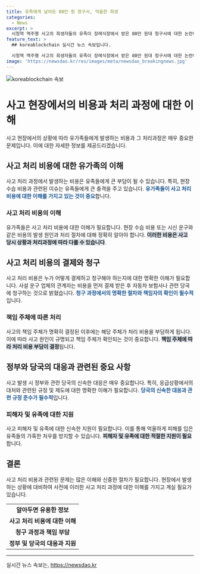 ```yaml
---
title: 유족에게 날아든 80만 원 청구서, 억울한 희생
categories:
  - News
excerpt: >
  시청역 역주행 사고의 희생자들의 유족이 장례식장에서 받은 80만 원대 청구서에 대한 논란이 커지고 있습니다. 사고 당시 시신 운구와 현장 수습비를 명목으로 청구한 사설 운구 업체의 행동에 대해 비판이 쏟아지고 있습니다. 윤석열 대통령의 긴급 지시에도 불구하고 사설 운구 업체가 호출된 상황에서 억울하게 세상을 떠난 피해자들의 유족이 현장 수습 비용을 부담해야했습니다. 사고 원인이 규명되면 책임 주체가 해당 비용을 부담할 것으로 전해졌습니다.
feature_text: >
  ## koreablockchain 실시간 뉴스 속보입니다.

  시청역 역주행 사고의 희생자들의 유족이 장례식장에서 받은 80만 원대 청구서에 대한 논란이 커지고 있습니다. 사고 당시 시신 운구와 현장 수습비를 명목으로 청구한 사설 운구 업체의 행동에 대해 비판이 쏟아지고 있습니다. 윤석열 대통령의 긴급 지시에도 불구하고 사설 운구 업체가 호출된 상황에서 억울하게 세상을 떠난 피해자들의 유족이 현장 수습 비용을 부담해야했습니다. 사고 원인이 규명되면 책임 주체가 해당 비용을 부담할 것으로 전해졌습니다.
image: 'https://newsdao.kr/res/images/meta/newsdao_breakingnews.jpg'
---
```


<p><img src="https://newsdao.kr/res/images/meta/newsdao_breakingnews.jpg" alt="koreablockchain 속보" /></p>

<h1>사고 현장에서의 비용과 처리 과정에 대한 이해</h1>

<p data-ke-size="size16">사고 현장에서의 상황에 따라 유가족들에게 발생하는 비용과 그 처리과정은 매우 중요한 문제입니다. 이에 대한 자세한 정보를 제공드리겠습니다.</p>

<h2 data-ke-size="size26">사고 처리 비용에 대한 유가족의 이해</h2>

<p data-ke-size="size16">사고 처리 과정에서 발생하는 비용은 유족들에게 큰 부담이 될 수 있습니다. 특히, 현장 수습 비용과 관련된 이슈는 유족들에게 큰 충격을 주고 있습니다. <b><span style="color: #1a5490;">유가족들이 사고 처리 비용에 대한 이해를 가지고 있는 것이 중요</span></b>합니다.</p>

<h3>사고 처리 비용의 이해</h3>

<p data-ke-size="size16">유가족들은 사고 처리 비용에 대한 이해가 필요합니다. 현장 수습 비용 또는 시신 운구와 같은 비용의 발생 원인과 처리 절차에 대해 정확히 알아야 합니다. <b><span style="background-color: #21538527;">이러한 비용은 사고 당시 상황과 처리과정에 따라 다를 수 있습니다</span></b>.</p>

<h2 data-ke-size="size26">사고 처리 비용의 결제와 청구</h2>

<p data-ke-size="size16">사고 처리 비용은 누가 어떻게 결제하고 청구해야 하는지에 대한 명확한 이해가 필요합니다. 사설 운구 업체의 관계자는 비용을 먼저 결제 받은 후 자동차 보험사나 관련 당국에 청구하는 것으로 밝혔습니다. <b><span style="color: #1a5490;">청구 과정에서의 명확한 절차와 책임자의 확인이 필수적</span></b>입니다.</p>

<h3>책임 주체에 따른 처리</h3>

<p data-ke-size="size16">사고의 책임 주체가 명확히 결정된 이후에는 해당 주체가 처리 비용을 부담하게 됩니다. 이에 따라 사고 원인이 규명되고 책임 주체가 확인되는 것이 중요합니다. <b><span style="background-color: #21538527;">책임 주체에 따라 처리 비용 부담이 결정</span></b>됩니다.</p>

<h2 data-ke-size="size26">정부와 당국의 대응과 관련된 중요 사항</h2>

<p data-ke-size="size16">사고 발생 시 정부와 관련 당국의 신속한 대응은 매우 중요합니다. 특히, 응급상황에서의 대처와 관련된 규정 및 제도에 대한 명확한 이해가 필요합니다. <b><span style="color: #1a5490;">당국의 신속한 대응과 관련 규정 준수가 필수적</span></b>입니다.</p>

<h3>피해자 및 유족에 대한 지원</h3>

<p data-ke-size="size16">사고 피해자 및 유족에 대한 신속한 지원이 필요합니다. 이를 통해 억울하게 피해를 입은 유족들의 가혹한 처우를 방지할 수 있습니다. <b><span style="background-color: #21538527;">피해자 및 유족에 대한 적절한 지원이 필요</span></b>합니다.</p>

<h2 data-ke-size="size26">결론</h2>

<p data-ke-size="size16">사고 처리 비용과 관련된 문제는 많은 이해와 신중한 절차가 필요합니다. 현장에서 발생하는 상황에 대비하여 사전에 이러한 사고 처리 과정에 대한 이해를 가지고 계실 필요가 있습니다.</p>

<table>
    <tbody>
        <tr>
            <td style="text-align: center; height: 17px;"><b>알아두면 유용한 정보</b></td>
        </tr>
        <tr>
            <td style="text-align: center; height: 17px;"><b>사고 처리 비용에 대한 이해</b></td>
        </tr>
        <tr>
            <td style="text-align: center; height: 17px;"><b>청구 과정과 책임 부담</b></td>
        </tr>
        <tr>
            <td style="text-align: center; height: 17px;"><b>정부 및 당국의 대응과 지원</b></td>
        </tr>
    </tbody>
</table>

<p><hr></p>
실시간 뉴스 속보는, <a href="https://newsdao.kr" rel="dofollow">https://newsdao.kr</a>


